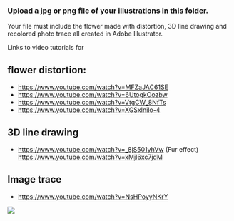 ### Upload a jpg or png file of your illustrations in this folder.

Your file must include the flower made with distortion, 3D line drawing and recolored photo trace all created in Adobe Illustrator.

Links to video tutorials for 

## flower distortion: 
* https://www.youtube.com/watch?v=MFZaJAC61SE
* https://www.youtube.com/watch?v=6UtogkOozbw
* https://www.youtube.com/watch?v=VtgCW_8NfTs
* https://www.youtube.com/watch?v=XGSxInilo-4

## 3D line drawing
* https://www.youtube.com/watch?v=_8jS501yhVw
(Fur effect) https://www.youtube.com/watch?v=xMjI6xc7jdM

## Image trace
* https://www.youtube.com/watch?v=NsHPoyyNKrY

![](https://i.imgur.com/X0Ozs8J.jpg)
